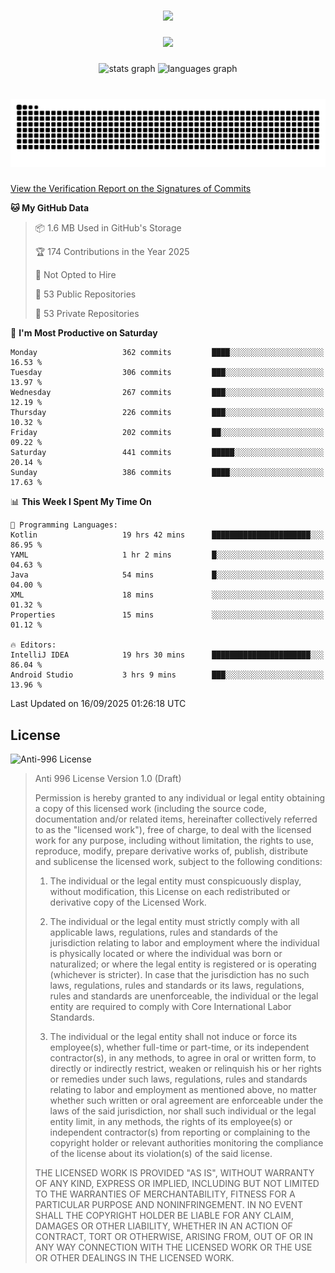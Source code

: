 ###

<div align="center">
  <img src="https://github-widgetbox.vercel.app/api/profile?username=kazutoiris&data=followers,repositories,stars,commits"  />
</div>

###

<div align="center">
  <img src="https://profile-counter.glitch.me/kazutoiris/count.svg?"  />
</div>

###

<div align="center">
  <img src="https://github-readme-stats.vercel.app/api?username=kazutoiris&hide_title=false&hide_rank=false&show_icons=true&include_all_commits=true&count_private=true&disable_animations=false&theme=default&locale=en&hide_border=false" height="150" alt="stats graph"  />
  <img src="https://github-readme-stats.vercel.app/api/top-langs?username=kazutoiris&locale=en&hide_title=false&layout=compact&card_width=320&langs_count=5&theme=default&hide_border=true" height="150" alt="languages graph"  />
</div>

###

<br clear="both">

<img src="https://raw.githubusercontent.com/kazutoiris/kazutoiris/output/snake.svg" alt="Snake animation" />

###

[View the Verification Report on the Signatures of Commits](https://github.com/kazutoiris/kazutoiris/actions/workflows/waka-readme.yml)

<!--START_SECTION:waka-->
**🐱 My GitHub Data** 

> 📦 1.6 MB Used in GitHub's Storage 
 > 
> 🏆 174 Contributions in the Year 2025
 > 
> 🚫 Not Opted to Hire
 > 
> 📜 53 Public Repositories 
 > 
> 🔑 53 Private Repositories 
 > 
📅 **I'm Most Productive on Saturday** 

```text
Monday                   362 commits         ████░░░░░░░░░░░░░░░░░░░░░   16.53 % 
Tuesday                  306 commits         ███░░░░░░░░░░░░░░░░░░░░░░   13.97 % 
Wednesday                267 commits         ███░░░░░░░░░░░░░░░░░░░░░░   12.19 % 
Thursday                 226 commits         ███░░░░░░░░░░░░░░░░░░░░░░   10.32 % 
Friday                   202 commits         ██░░░░░░░░░░░░░░░░░░░░░░░   09.22 % 
Saturday                 441 commits         █████░░░░░░░░░░░░░░░░░░░░   20.14 % 
Sunday                   386 commits         ████░░░░░░░░░░░░░░░░░░░░░   17.63 % 
```


📊 **This Week I Spent My Time On** 

```text
💬 Programming Languages: 
Kotlin                   19 hrs 42 mins      ██████████████████████░░░   86.95 % 
YAML                     1 hr 2 mins         █░░░░░░░░░░░░░░░░░░░░░░░░   04.63 % 
Java                     54 mins             █░░░░░░░░░░░░░░░░░░░░░░░░   04.00 % 
XML                      18 mins             ░░░░░░░░░░░░░░░░░░░░░░░░░   01.32 % 
Properties               15 mins             ░░░░░░░░░░░░░░░░░░░░░░░░░   01.12 % 

🔥 Editors: 
IntelliJ IDEA            19 hrs 30 mins      ██████████████████████░░░   86.04 % 
Android Studio           3 hrs 9 mins        ███░░░░░░░░░░░░░░░░░░░░░░   13.96 % 
```


 Last Updated on 16/09/2025 01:26:18 UTC
<!--END_SECTION:waka-->

## License

![Anti-996 License](https://img.shields.io/badge/license-Anti--996%20License-blue)

>  Anti 996 License Version 1.0 (Draft)
>
>  Permission is hereby granted to any individual or legal entity obtaining a copy
>  of this licensed work (including the source code, documentation and/or related
>  items, hereinafter collectively referred to as the "licensed work"), free of
>  charge, to deal with the licensed work for any purpose, including without
>  limitation, the rights to use, reproduce, modify, prepare derivative works of,
>  publish, distribute and sublicense the licensed work, subject to the following
>  conditions:
>
> 1. The individual or the legal entity must conspicuously display, without
>       modification, this License on each redistributed or derivative copy of the
>       Licensed Work.
>
> 2. The individual or the legal entity must strictly comply with all applicable
>       laws, regulations, rules and standards of the jurisdiction relating to
>       labor and employment where the individual is physically located or where
>       the individual was born or naturalized; or where the legal entity is
>       registered or is operating (whichever is stricter). In case that the
>       jurisdiction has no such laws, regulations, rules and standards or its
>       laws, regulations, rules and standards are unenforceable, the individual
>       or the legal entity are required to comply with Core International Labor
>       Standards.
>
> 3. The individual or the legal entity shall not induce or force its
>       employee(s), whether full-time or part-time, or its independent
>       contractor(s), in any methods, to agree in oral or written form,
>       to directly or indirectly restrict, weaken or relinquish his or
>       her rights or remedies under such laws, regulations, rules and
>       standards relating to labor and employment as mentioned above,
>       no matter whether such written or oral agreement are enforceable
>       under the laws of the said jurisdiction, nor shall such individual
>       or the legal entity limit, in any methods, the rights of its employee(s)
>       or independent contractor(s) from reporting or complaining to the copyright
>       holder or relevant authorities monitoring the compliance of the license
>       about its violation(s) of the said license.
>
>  THE LICENSED WORK IS PROVIDED "AS IS", WITHOUT WARRANTY OF ANY KIND, EXPRESS OR
>  IMPLIED, INCLUDING BUT NOT LIMITED TO THE WARRANTIES OF MERCHANTABILITY, FITNESS
>  FOR A PARTICULAR PURPOSE AND NONINFRINGEMENT. IN NO EVENT SHALL THE COPYRIGHT
>  HOLDER BE LIABLE FOR ANY CLAIM, DAMAGES OR OTHER LIABILITY, WHETHER IN AN ACTION
>  OF CONTRACT, TORT OR OTHERWISE, ARISING FROM, OUT OF OR IN ANY WAY CONNECTION
>  WITH THE LICENSED WORK OR THE USE OR OTHER DEALINGS IN THE LICENSED WORK.
